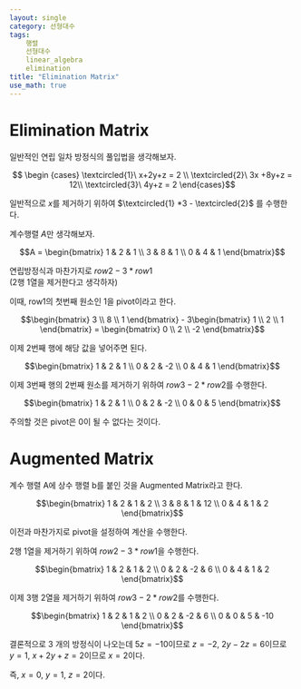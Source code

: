 ```yaml
---
layout: single
category: 선형대수
tags: 
    행렬
    선형대수
    linear_algebra
    elimination
title: "Elimination Matrix"
use_math: true
---
```

# Elimination Matrix
일반적인 연립 일차 방정식의 풀입법을 생각해보자.

$$ \begin {cases}
\textcircled{1}\ x+2y+z = 2 \\
\textcircled{2}\ 3x +8y+z = 12\\
\textcircled{3}\ 4y+z = 2
\end{cases}$$

일반적으로 $x$를 제거하기 위하여 $\textcircled{1} *3 - \textcircled{2}$ 를 수행한다.

계수행렬 $A$만 생각해보자.

$$A = \begin{bmatrix}
1 & 2 & 1 \\
3 & 8 & 1 \\
0 & 4 & 1
\end{bmatrix}$$

연립방정식과 마찬가지로 $row2 - 3*row1$\
(2행 1열을 제거한다고 생각하자) 

이때, row1의 첫번째 원소인 1을 pivot이라고 한다.

$$\begin{bmatrix}
3 \\
8 \\
1
\end{bmatrix} - 3\begin{bmatrix} 1 \\ 2 \\ 1 \end{bmatrix} = \begin{bmatrix} 0 \\ 2 \\ -2 \end{bmatrix}$$

이제 2번째 행에 해당 값을 넣어주면 된다. 

$$\begin{bmatrix}
1 & 2 & 1 \\
0 & 2 & -2 \\
0 & 4 & 1
\end{bmatrix}$$

이제 3번째 행의 2번째 원소를 제거하기 위하여 $row3 - 2*row2$를 수행한다.

$$\begin{bmatrix}
1 & 2 & 1 \\
0 & 2 & -2 \\
0 & 0 & 5
\end{bmatrix}$$

주의할 것은 pivot은 0이 될 수 없다는 것이다.

# Augmented Matrix 

계수 행렬 A에 상수 행렬 b를 붙인 것을 Augmented Matrix라고 한다.

$$\begin{bmatrix}
1 & 2 & 1 & 2 \\
3 & 8 & 1 & 12 \\
0 & 4 & 1 & 2
\end{bmatrix}$$

이전과 마찬가지로 pivot을 설정하여 계산을 수행한다.

2행 1열을 제거하기 위하여 $row2 - 3*row1$을 수행한다.

$$\begin{bmatrix}
1 & 2 & 1 & 2 \\
0 & 2 & -2 & 6 \\
0 & 4 & 1 & 2
\end{bmatrix}$$

이제 3행 2열을 제거하기 위하여 $row3 - 2*row2$를 수행한다.

$$\begin{bmatrix}
1 & 2 & 1 & 2 \\
0 & 2 & -2 & 6 \\
0 & 0 & 5 & -10
\end{bmatrix}$$

결론적으로 3 개의 방정식이 나오는데 $5z = -10$이므로 $z = -2$, $2y - 2z = 6$이므로 $y = 1$, $x + 2y + z = 2$이므로 $x = 2$이다.

즉, $x = 0$, $y = 1$, $z = 2$이다.


